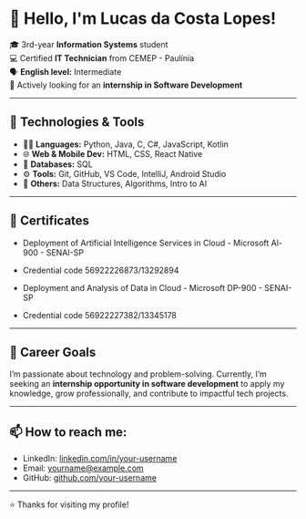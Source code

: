 # 👋 Hello, I'm Lucas da Costa Lopes!

🎓 3rd-year **Information Systems** student  
💻 Certified **IT Technician** from CEMEP - Paulínia  
🗣️ **English level:** Intermediate  
🚀 Actively looking for an **internship in Software Development**

---

## 🧠 Technologies & Tools

- 👨‍💻 **Languages:** Python, Java, C, C#, JavaScript, Kotlin  
- 🌐 **Web & Mobile Dev:** HTML, CSS, React Native  
- 💾 **Databases:** SQL  
- ⚙️ **Tools:** Git, GitHub, VS Code, IntelliJ, Android Studio  
- 🤖 **Others:** Data Structures, Algorithms, Intro to AI

---
## 📩 Certificates

- Deployment of Artificial Intelligence Services in Cloud - Microsoft Al-900 - SENAI-SP
- Credential code 56922226873/13292894
  
- Deployment and Analysis of Data in Cloud - Microsoft DP-900 - SENAI-SP
- Credential code 56922227382/13345178
  
---

## 🎯 Career Goals

I’m passionate about technology and problem-solving. Currently, I’m seeking an **internship opportunity in software development** to apply my knowledge, grow professionally, and contribute to impactful tech projects.

---

## 📫 How to reach me:

- LinkedIn: [linkedin.com/in/your-username](https://linkedin.com/in/your-username)  
- Email: yourname@example.com  
- GitHub: [github.com/your-username](https://github.com/your-username)

---

⭐ Thanks for visiting my profile!
